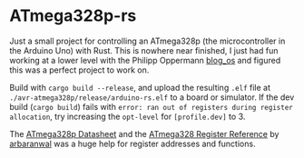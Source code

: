 # ATmega328p-rs

Just a small project for controlling an ATmega328p (the microcontroller in the Arduino Uno) with Rust.
This is nowhere near finished, I just had fun working at a lower level with the Philipp Oppermann [blog_os](https://os.phil-opp.com/) and figured this was a perfect project to work on.

Build with `cargo build --release`, and upload the resulting `.elf` file at `./avr-atmega328p/release/arduino-rs.elf` to a board or simulator.
If the dev build (`cargo build`) fails with `error: ran out of registers during register allocation`, try increasing the `opt-level` for `[profile.dev]` to 3.

The [ATmega328p Datasheet](ATmega328P_Datasheet) and the [ATmega328 Register Reference](https://arbaranwal.github.io/tutorial/2017/06/23/atmega328-register-reference.html) by [arbaranwal](https://github.com/arbaranwal) was a huge help for register addresses and functions.